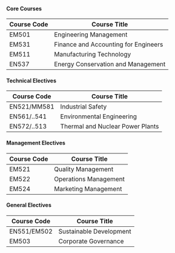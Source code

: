 #### Core Courses
Course Code | Course Title  
---|---  
EM501 | Engineering Management  
EM531 |  Finance and Accounting for Engineers  
EM511 |  Manufacturing Technology  
EN537 | Energy Conservation and Management  
#### Technical Electives
Course Code | Course Title  
---|---  
EN521/MM581 | Industrial Safety  
EN561/..541 | Environmental Engineering  
EN572/..513 | Thermal and Nuclear Power Plants  
#### Management Electives
Course Code | Course Title  
---|---  
EM521 | Quality Management  
EM522 | Operations Management  
EM524 | Marketing Management  
#### General Electives
Course Code | Course Title  
---|---  
EN551/EM502 | Sustainable Development  
EM503 | Corporate Governance
